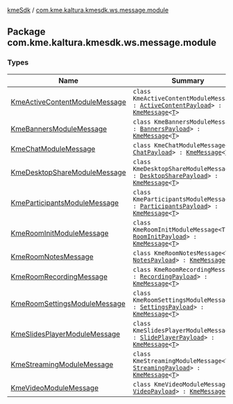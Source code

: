 [kmeSdk](../index.md) / [com.kme.kaltura.kmesdk.ws.message.module](./index.md)

## Package com.kme.kaltura.kmesdk.ws.message.module

### Types

| Name | Summary |
|---|---|
| [KmeActiveContentModuleMessage](-kme-active-content-module-message/index.md) | `class KmeActiveContentModuleMessage<T : `[`ActiveContentPayload`](-kme-active-content-module-message/-active-content-payload/index.md)`> : `[`KmeMessage`](../com.kme.kaltura.kmesdk.ws.message/-kme-message/index.md)`<`[`T`](-kme-active-content-module-message/index.md#T)`>` |
| [KmeBannersModuleMessage](-kme-banners-module-message/index.md) | `class KmeBannersModuleMessage<T : `[`BannersPayload`](-kme-banners-module-message/-banners-payload/index.md)`> : `[`KmeMessage`](../com.kme.kaltura.kmesdk.ws.message/-kme-message/index.md)`<`[`T`](-kme-banners-module-message/index.md#T)`>` |
| [KmeChatModuleMessage](-kme-chat-module-message/index.md) | `class KmeChatModuleMessage<T : `[`ChatPayload`](-kme-chat-module-message/-chat-payload/index.md)`> : `[`KmeMessage`](../com.kme.kaltura.kmesdk.ws.message/-kme-message/index.md)`<`[`T`](-kme-chat-module-message/index.md#T)`>` |
| [KmeDesktopShareModuleMessage](-kme-desktop-share-module-message/index.md) | `class KmeDesktopShareModuleMessage<T : `[`DesktopSharePayload`](-kme-desktop-share-module-message/-desktop-share-payload/index.md)`> : `[`KmeMessage`](../com.kme.kaltura.kmesdk.ws.message/-kme-message/index.md)`<`[`T`](-kme-desktop-share-module-message/index.md#T)`>` |
| [KmeParticipantsModuleMessage](-kme-participants-module-message/index.md) | `class KmeParticipantsModuleMessage<T : `[`ParticipantsPayload`](-kme-participants-module-message/-participants-payload/index.md)`> : `[`KmeMessage`](../com.kme.kaltura.kmesdk.ws.message/-kme-message/index.md)`<`[`T`](-kme-participants-module-message/index.md#T)`>` |
| [KmeRoomInitModuleMessage](-kme-room-init-module-message/index.md) | `class KmeRoomInitModuleMessage<T : `[`RoomInitPayload`](-kme-room-init-module-message/-room-init-payload/index.md)`> : `[`KmeMessage`](../com.kme.kaltura.kmesdk.ws.message/-kme-message/index.md)`<`[`T`](-kme-room-init-module-message/index.md#T)`>` |
| [KmeRoomNotesMessage](-kme-room-notes-message/index.md) | `class KmeRoomNotesMessage<T : `[`NotesPayload`](-kme-room-notes-message/-notes-payload/index.md)`> : `[`KmeMessage`](../com.kme.kaltura.kmesdk.ws.message/-kme-message/index.md)`<`[`T`](-kme-room-notes-message/index.md#T)`>` |
| [KmeRoomRecordingMessage](-kme-room-recording-message/index.md) | `class KmeRoomRecordingMessage<T : `[`RecordingPayload`](-kme-room-recording-message/-recording-payload/index.md)`> : `[`KmeMessage`](../com.kme.kaltura.kmesdk.ws.message/-kme-message/index.md)`<`[`T`](-kme-room-recording-message/index.md#T)`>` |
| [KmeRoomSettingsModuleMessage](-kme-room-settings-module-message/index.md) | `class KmeRoomSettingsModuleMessage<T : `[`SettingsPayload`](-kme-room-settings-module-message/-settings-payload/index.md)`> : `[`KmeMessage`](../com.kme.kaltura.kmesdk.ws.message/-kme-message/index.md)`<`[`T`](-kme-room-settings-module-message/index.md#T)`>` |
| [KmeSlidesPlayerModuleMessage](-kme-slides-player-module-message/index.md) | `class KmeSlidesPlayerModuleMessage<T : `[`SlidePlayerPayload`](-kme-slides-player-module-message/-slide-player-payload/index.md)`> : `[`KmeMessage`](../com.kme.kaltura.kmesdk.ws.message/-kme-message/index.md)`<`[`T`](-kme-slides-player-module-message/index.md#T)`>` |
| [KmeStreamingModuleMessage](-kme-streaming-module-message/index.md) | `class KmeStreamingModuleMessage<T : `[`StreamingPayload`](-kme-streaming-module-message/-streaming-payload/index.md)`> : `[`KmeMessage`](../com.kme.kaltura.kmesdk.ws.message/-kme-message/index.md)`<`[`T`](-kme-streaming-module-message/index.md#T)`>` |
| [KmeVideoModuleMessage](-kme-video-module-message/index.md) | `class KmeVideoModuleMessage<T : `[`VideoPayload`](-kme-video-module-message/-video-payload/index.md)`> : `[`KmeMessage`](../com.kme.kaltura.kmesdk.ws.message/-kme-message/index.md)`<`[`T`](-kme-video-module-message/index.md#T)`>` |
